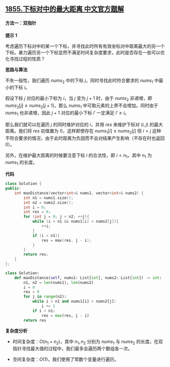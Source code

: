 ## [1855.下标对中的最大距离 中文官方题解](https://leetcode.cn/problems/maximum-distance-between-a-pair-of-values/solutions/100000/xia-biao-dui-zhong-de-zui-da-ju-chi-by-l-dsou)

#### 方法一：双指针

**提示 $1$**

考虑遍历下标对中的某一个下标，并寻找此时所有有效坐标对中距离最大的另一个下标。暴力遍历另一个下标显然不满足时间复杂度要求，此时是否存在一些可以优化寻找过程的性质？

**思路与算法**

不失一般性，我们遍历 $\textit{nums}_2$ 中的下标 $j$，同时寻找此时符合要求的 $\textit{nums}_1$ 中最小的下标 $i$。

假设下标 $j$ 对应的最小下标为 $i$，当 $j$ 变为 $j + 1$ 时，由于 $\textit{nums}_2$ 非递增，即 $\textit{nums}_2[j] \ge \textit{nums}_2[j+1]$，那么 $\textit{nums}_1$ 中可取元素的上界不会增加。同时由于 $\textit{nums}_1$ 也非递增，因此 $j + 1$ 对应的最小下标 $i'$ 一定满足 $i' \ge i$。

那么我们就可以在遍历 $j$ 的同时维护对应的 $i$，并用 $\textit{res}$ 来维护下标对 $(i, j)$ 的最大距离。我们将 $\textit{res}$ 初值置为 $0$，这样即使存在 $\textit{nums}_1[i] \le \textit{nums}_2[j]$ 但 $i > j$ 这种不符合要求的情况，由于此时距离为负因而不会对结果产生影响（不存在时也返回 $0$）。

另外，在维护最大距离的时候要注意下标 $i$ 的合法性，即 $i < n_1$，其中 $n_1$ 为 $\textit{nums}_1$ 的长度。

**代码**

```C++ [sol1-C++]
class Solution {
public:
    int maxDistance(vector<int>& nums1, vector<int>& nums2) {
        int n1 = nums1.size();
        int n2 = nums2.size();
        int i = 0;
        int res = 0;
        for (int j = 0; j < n2; ++j){
            while (i < n1 && nums1[i] > nums2[j]){
                ++i;
            }
            if (i < n1){
                res = max(res, j - i);
            }
        }
        return res;
    }
};
```


```Python [sol1-Python3]
class Solution:
    def maxDistance(self, nums1: List[int], nums2: List[int]) -> int:
        n1, n2 = len(nums1), len(nums2)
        i = 0
        res = 0
        for j in range(n2):
            while i < n1 and nums1[i] > nums2[j]:
                i += 1
            if i < n1:
                res = max(res, j - i)
        return res
```


**复杂度分析**

- 时间复杂度：$O(n_1 + n_2)$，其中 $n_1, n_2$ 分别为 $\textit{nums}_1$ 与 $\textit{nums}_2$ 的长度。在双指针寻找最大值的过程中，我们最多会遍历两个数组各一次。

- 空间复杂度：$O(1)$，我们使用了常数个变量进行遍历。